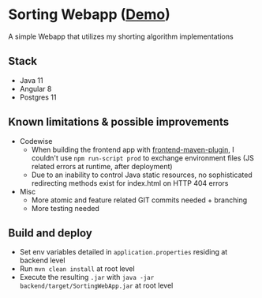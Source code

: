 # Sorting Webapp ([Demo](https://sorting-web-app.herokuapp.com/))

A simple Webapp that utilizes my shorting algorithm implementations

## Stack

- Java 11
- Angular 8
- Postgres 11

## Known limitations & possible improvements

- Codewise
    - When building the frontend app with [frontend-maven-plugin](https://github.com/eirslett/frontend-maven-plugin), I couldn't use `npm run-script prod` to exchange environment files (JS related errors at runtime, after deployment)
    - Due to an inability to control Java static resources, no sophisticated redirecting methods exist for index.html on HTTP 404 errors
- Misc
    - More atomic and feature related GIT commits needed + branching
    - More testing needed

## Build and deploy

- Set env variables detailed in `application.properties` residing at backend level 
- Run `mvn clean install` at root level
- Execute the resulting `.jar` with `java -jar backend/target/SortingWebApp.jar` at root level

